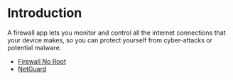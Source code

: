 # Introduction

A firewall app lets you monitor and control all the internet connections that your device makes, so you can protect yourself from cyber-attacks or potential malware.

* [Firewall No Root](firewall-no-root.md)
* [NetGuard](netguard.md)
